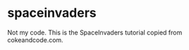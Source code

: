 spaceinvaders
=============

Not my code. This is the SpaceInvaders tutorial copied from cokeandcode.com.